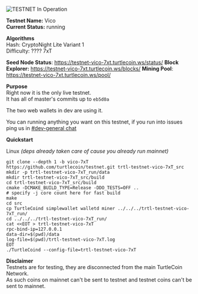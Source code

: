 ![TESTNET In Operation](https://user-images.githubusercontent.com/317/40411678-465103e0-5e9b-11e8-8ac0-84538920aabe.png)

**Testnet Name:** Vico  
**Current Status:** running

**Algorithms**  
Hash: CryptoNight Lite Variant 1  
Difficulty: ???? 7xT  

**Seed Node Status**: https://testnet-vico-7xt.turtlecoin.ws/status/
**Block Explorer:** https://testnet-vico-7xt.turtlecoin.ws/blocks/
**Mining Pool**: https://testnet-vico-7xt.turtlecoin.ws/pool/

**Purpose**  
Right now it is the only live testnet.  
It has all of master's commits up to `eb5d0a`  

The two web wallets in dev are using it.

You can running anything you want on this testnet, if you run into issues ping us in [\#dev-general chat](http://discord.turtlecoin.lol)  

**Quickstart**

Linux *(deps already taken care of cause you already run mainnet)*
```
git clone --depth 1 -b vico-7xT https://github.com/turtlecoin/testnet.git trtl-testnet-vico-7xT_src
mkdir -p trtl-testnet-vico-7xT_run/data
mkdir trtl-testnet-vico-7xT_src/build
cd trtl-testnet-vico-7xT_src/build
cmake -DCMAKE_BUILD_TYPE=Release -DDO_TESTS=OFF ..
# specify -j core count here for fast build
make 
cd src
cp TurtleCoind simplewallet walletd miner ../../../trtl-testnet-vico-7xT_run/
cd ../../../trtl-testnet-vico-7xT_run/
cat <<EOT > trtl-testnet-vico-7xT
rpc-bind-ip=127.0.0.1
data-dir=$(pwd)/data
log-file=$(pwd)/trtl-testnet-vico-7xT.log
EOT
./TurtleCoind --config-file=trtl-testnet-vico-7xT
```

**Disclaimer**  
Testnets are for testing, they are disconnected from the main TurtleCoin Network.  
As such coins on mainnet can't be sent to testnet and testnet coins can't be sent to mainnet.  
